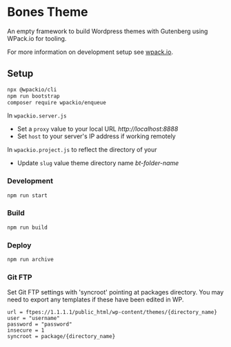 # Bones Theme
An empty framework to build Wordpress themes with Gutenberg using WPack.io for tooling. 

For more information on development setup see [wpack.io](https://wpack.io/).

## Setup

```bash
npx @wpackio/cli
npm run bootstrap
composer require wpackio/enqueue
```

In ```wpackio.server.js```
- Set a ```proxy``` value to your local URL *http://localhost:8888*
- Set ```host``` to your server's IP address if working remotely

In ```wpackio.project.js``` to reflect the directory of your 
- Update ```slug``` value theme directory name *bt-folder-name*

### Development 
```bash
npm run start
```

### Build
```bash
npm run build
```

### Deploy
```bash
npm run archive
```

### Git FTP
Set Git FTP settings with 'syncroot' pointing at packages directory. You may need to export any templates if these have been edited in WP.

```
url = ftpes://1.1.1.1/public_html/wp-content/themes/{directory_name}
user = "username"
password = "password"
insecure = 1
syncroot = package/{directory_name}
```
